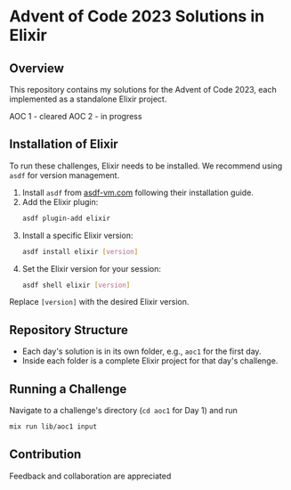 
# Advent of Code 2023 Solutions in Elixir

## Overview
This repository contains my solutions for the Advent of Code 2023, each implemented as a standalone Elixir project.

AOC 1 - cleared
AOC 2 - in progress

## Installation of Elixir
To run these challenges, Elixir needs to be installed. We recommend using `asdf` for version management.

1. Install `asdf` from [asdf-vm.com](https://asdf-vm.com/) following their installation guide.
2. Add the Elixir plugin:
   ```bash
   asdf plugin-add elixir
   ```
3. Install a specific Elixir version:
   ```bash
   asdf install elixir [version]
   ```
4. Set the Elixir version for your session:
   ```bash
   asdf shell elixir [version]
   ```

Replace `[version]` with the desired Elixir version.

## Repository Structure
- Each day's solution is in its own folder, e.g., `aoc1` for the first day.
- Inside each folder is a complete Elixir project for that day's challenge.

## Running a Challenge
Navigate to a challenge's directory (`cd aoc1` for Day 1) and run 
```bash
mix run lib/aoc1 input
```

## Contribution
Feedback and collaboration are appreciated
